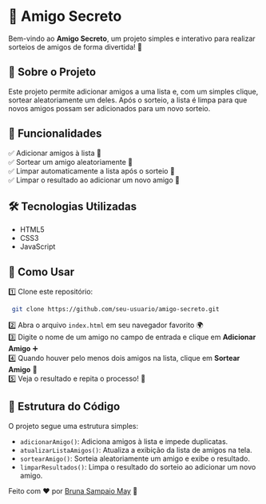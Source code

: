 # 🎁 Amigo Secreto

Bem-vindo ao **Amigo Secreto**, um projeto simples e interativo para realizar sorteios de amigos de forma divertida! 🥳

## 📌 Sobre o Projeto

Este projeto permite adicionar amigos a uma lista e, com um simples clique, sortear aleatoriamente um deles. Após o sorteio, a lista é limpa para que novos amigos possam ser adicionados para um novo sorteio.

## 🚀 Funcionalidades

✅ Adicionar amigos à lista 📜  
✅ Sortear um amigo aleatoriamente 🎲  
✅ Limpar automaticamente a lista após o sorteio 🔄  
✅ Limpar o resultado ao adicionar um novo amigo 🧹

## 🛠️ Tecnologias Utilizadas

- HTML5
- CSS3
- JavaScript

## 🎯 Como Usar

1️⃣ Clone este repositório:

```bash
 git clone https://github.com/seu-usuario/amigo-secreto.git
```

2️⃣ Abra o arquivo `index.html` em seu navegador favorito 🌍  
3️⃣ Digite o nome de um amigo no campo de entrada e clique em **Adicionar Amigo** ➕  
4️⃣ Quando houver pelo menos dois amigos na lista, clique em **Sortear Amigo** 🎲  
5️⃣ Veja o resultado e repita o processo! 🔄

## 📌 Estrutura do Código

O projeto segue uma estrutura simples:

- `adicionarAmigo()`: Adiciona amigos à lista e impede duplicatas.
- `atualizarListaAmigos()`: Atualiza a exibição da lista de amigos na tela.
- `sortearAmigo()`: Sorteia aleatoriamente um amigo e exibe o resultado.
- `limparResultados()`: Limpa o resultado do sorteio ao adicionar um novo amigo.

Feito com ❤️ por [Bruna Sampaio May](https://github.com/seu-usuario) 🚀

[def]: amigo_sorteado.png
